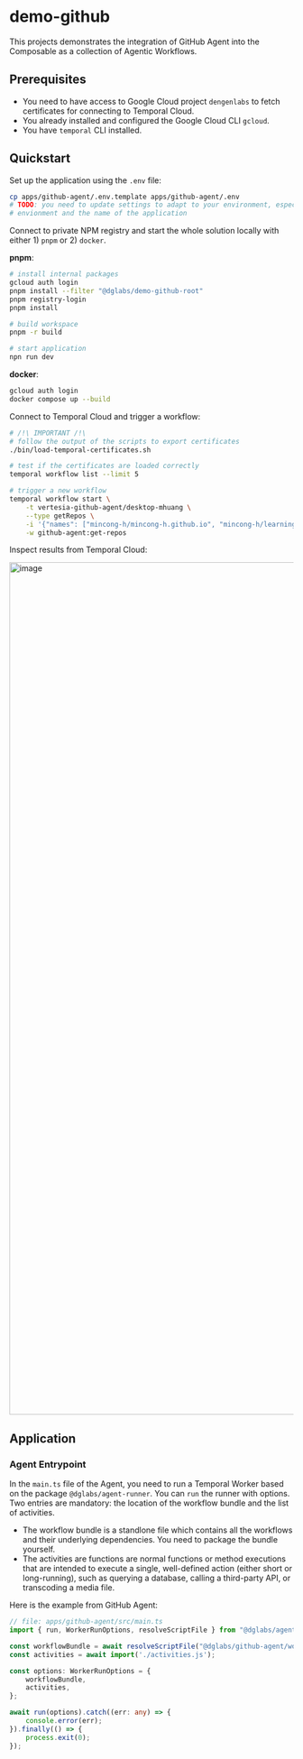 # demo-github

This projects demonstrates the integration of GitHub Agent into the Composable as a collection of Agentic Workflows.

## Prerequisites

* You need to have access to Google Cloud project `dengenlabs` to fetch certificates for connecting to Temporal Cloud.
* You already installed and configured the Google Cloud CLI `gcloud`.
* You have `temporal` CLI installed.

## Quickstart

Set up the application using the `.env` file:

```sh
cp apps/github-agent/.env.template apps/github-agent/.env
# TODO: you need to update settings to adapt to your environment, especially the name of the
# envionment and the name of the application
```

Connect to private NPM registry and start the whole solution locally with either 1) `pnpm` or 2) `docker`.

**pnpm**:

```sh
# install internal packages
gcloud auth login
pnpm install --filter "@dglabs/demo-github-root"
pnpm registry-login
pnpm install

# build workspace
pnpm -r build

# start application
npn run dev
```

**docker**:

```sh
gcloud auth login
docker compose up --build
```

Connect to Temporal Cloud and trigger a workflow:

```sh
# /!\ IMPORTANT /!\
# follow the output of the scripts to export certificates
./bin/load-temporal-certificates.sh

# test if the certificates are loaded correctly
temporal workflow list --limit 5

# trigger a new workflow
temporal workflow start \
    -t vertesia-github-agent/desktop-mhuang \
    --type getRepos \
    -i '{"names": ["mincong-h/mincong-h.github.io", "mincong-h/learning-node"] }' \
    -w github-agent:get-repos
```

Inspect results from Temporal Cloud:

<img width="1512" alt="image" src="https://github.com/user-attachments/assets/340685ed-b595-47e1-aa6a-fd63263b2ba9" />

## Application

### Agent Entrypoint

In the `main.ts` file of the Agent, you need to run a Temporal Worker based on the package `@dglabs/agent-runner`. You can `run` the runner with options. Two entries are mandatory: the location of the workflow bundle and the list of activities.

* The workflow bundle is a standlone file which contains all the workflows and their underlying dependencies. You need to package the bundle yourself.
* The activities are functions are normal functions or method executions that are intended to execute a single, well-defined action (either short or long-running), such as querying a database, calling a third-party API, or transcoding a media file.

Here is the example from GitHub Agent:

```ts
// file: apps/github-agent/src/main.ts
import { run, WorkerRunOptions, resolveScriptFile } from "@dglabs/agent-runner";

const workflowBundle = await resolveScriptFile("@dglabs/github-agent/workflows-bundle", import.meta.url);
const activities = await import('./activities.js');

const options: WorkerRunOptions = {
    workflowBundle,
    activities,
};

await run(options).catch((err: any) => {
    console.error(err);
}).finally(() => {
    process.exit(0);
});
```
